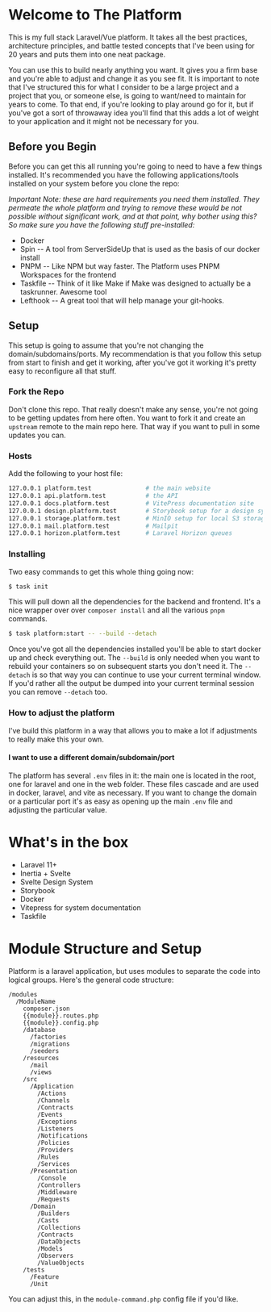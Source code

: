 # Welcome to The Platform

This is my full stack Laravel/Vue platform. It takes all the best practices, architecture principles, and battle tested concepts that I've been using for 20 years and puts them into one neat package.

You can use this to build nearly anything you want. It gives you a firm base and you're able to adjust and change it as you see fit. It is important to note that I've structured this for what I consider to be a large project and a project that you, or someone else, is going to want/need to maintain for years to come. To that end, if you're looking to play around go for it, but if you've got a sort of throwaway idea you'll find that this adds a lot of weight to your application and it might not be necessary for you.

## Before you Begin

Before you can get this all running you're going to need to have a few things installed. It's recommended you have the following applications/tools installed on your system before you clone the repo:

_Important Note: these are hard requirements you need them installed. They permeate the whole platform and trying to remove these would be not possible without significant work, and at that point, why bother using this? So make sure you have the following stuff pre-installed:_

- Docker
- Spin -- A tool from ServerSideUp that is used as the basis of our docker install
- PNPM -- Like NPM but way faster. The Platform uses PNPM Workspaces for the frontend
- Taskfile -- Think of it like Make if Make was designed to actually be a taskrunner. Awesome tool
- Lefthook -- A great tool that will help manage your git-hooks.

## Setup

This setup is going to assume that you're not changing the domain/subdomains/ports. My recommendation is that you follow this setup from start to finish and get it working, after you've got it working it's pretty easy to reconfigure all that stuff.

### Fork the Repo

Don't clone this repo. That really doesn't make any sense, you're not going to be getting updates from here often. You want to fork it and create an `upstream` remote to the main repo here. That way if you want to pull in some updates you can.

### Hosts

Add the following to your host file:

```bash
127.0.0.1 platform.test               # the main website
127.0.0.1 api.platform.test           # the API
127.0.0.1 docs.platform.test          # VitePress documentation site
127.0.0.1 design.platform.test        # Storybook setup for a design system
127.0.0.1 storage.platform.test       # MinIO setup for local S3 storage
127.0.0.1 mail.platform.test          # Mailpit
127.0.0.1 horizon.platform.test       # Laravel Horizon queues
```

### Installing

Two easy commands to get this whole thing going now:

```bash
$ task init
```

This will pull down all the dependencies for the backend and frontend. It's a nice wrapper over over `composer install` and all the various `pnpm` commands.

```bash
$ task platform:start -- --build --detach
```

Once you've got all the dependencies installed you'll be able to start docker up and check everything out. The `--build` is only needed when you want to rebuild your containers so on subsequent starts you don't need it. The `--detach` is so that way you can continue to use your current terminal window. If you'd rather all the output be dumped into your current terminal session you can remove `--detach` too.

### How to adjust the platform

I've build this platform in a way that allows you to make a lot if adjustments to really make this your own.

#### I want to use a different domain/subdomain/port

The platform has several `.env` files in it: the main one is located in the root, one for laravel and one in the web folder. These files cascade and are used in docker, laravel, and vite as necessary. If you want to change the domain or a particular port it's as easy as opening up the main `.env` file and adjusting the particular value.

# What's in the box

- Laravel 11+
- Inertia + Svelte
- Svelte Design System
- Storybook
- Docker
- Vitepress for system documentation
- Taskfile

# Module Structure and Setup

Platform is a laravel application, but uses modules to separate the code into logical groups. Here's the general code structure:

```
/modules
  /ModuleName
    composer.json
    {{module}}.routes.php
    {{module}}.config.php
    /database
      /factories
      /migrations
      /seeders
    /resources
      /mail
      /views
    /src
      /Application
        /Actions
        /Channels
        /Contracts
        /Events
        /Exceptions
        /Listeners
        /Notifications
        /Policies
        /Providers
        /Rules
        /Services
      /Presentation
        /Console
        /Controllers
        /Middleware
        /Requests
      /Domain
        /Builders
        /Casts
        /Collections
        /Contracts
        /DataObjects
        /Models
        /Observers
        /ValueObjects
    /tests
      /Feature
      /Unit
```

You can adjust this, in the `module-command.php` config file if you'd like.
